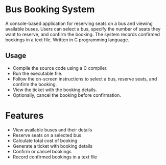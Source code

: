 # Bus Booking System
A console-based application for reserving seats on a bus and viewing available buses. Users can select a bus, specify the number of seats they want to reserve, and confirm the booking. The system records confirmed bookings in a text file. Written in C programming language.

## Usage
- Compile the source code using a C compiler.
- Run the executable file.
- Follow the on-screen instructions to select a bus, reserve seats, and confirm the booking.
- View the ticket with the booking details.
- Optionally, cancel the booking before confirmation.

# Features
- View available buses and their details
- Reserve seats on a selected bus
- Calculate total cost of booking
- Generate a ticket with booking details
- Confirm or cancel bookings
- Record confirmed bookings in a text file

